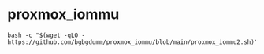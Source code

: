 # proxmox_iommu
```
bash -c "$(wget -qLO - https://github.com/bgbgdumm/proxmox_iommu/blob/main/proxmox_iommu2.sh)"

```
